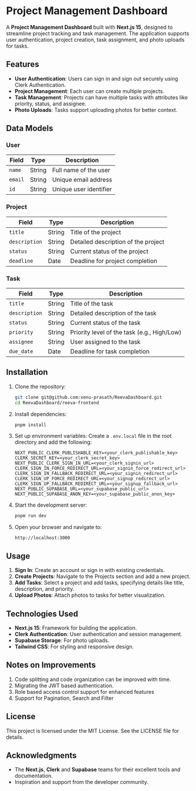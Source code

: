 # Project Management Dashboard

A **Project Management Dashboard** built with **Next.js 15**, designed to streamline project tracking and task management. The application supports user authentication, project creation, task assignment, and photo uploads for tasks.

## Features

- **User Authentication**: Users can sign in and sign out securely using Clerk Authentication.
- **Project Management**: Each user can create multiple projects.
- **Task Management**: Projects can have multiple tasks with attributes like priority, status, and assignee.
- **Photo Uploads**: Tasks support uploading photos for better context.

## Data Models

### User

| Field   | Type   | Description            |
| ------- | ------ | ---------------------- |
| `name`  | String | Full name of the user  |
| `email` | String | Unique email address   |
| `id`    | String | Unique user identifier |

### Project

| Field         | Type   | Description                         |
| ------------- | ------ | ----------------------------------- |
| `title`       | String | Title of the project                |
| `description` | String | Detailed description of the project |
| `status`      | String | Current status of the project       |
| `deadline`    | Date   | Deadline for project completion     |

### Task

| Field         | Type   | Description                                 |
| ------------- | ------ | ------------------------------------------- |
| `title`       | String | Title of the task                           |
| `description` | String | Detailed description of the task            |
| `status`      | String | Current status of the task                  |
| `priority`    | String | Priority level of the task (e.g., High/Low) |
| `assignee`    | String | User assigned to the task                   |
| `due_date`    | Date   | Deadline for task completion                |

## Installation

1. Clone the repository:

   ```bash
   git clone git@github.com:venu-prasath/ReevaDashboard.git
   cd ReevaDashboard/reeva-frontend
   ```

2. Install dependencies:

   ```bash
   pnpm install
   ```

3. Set up environment variables:
   Create a `.env.local` file in the root directory and add the following:

   ```env
   NEXT_PUBLIC_CLERK_PUBLISHABLE_KEY=<your_clerk_publishable_key>
   CLERK_SECRET_KEY=<your_clerk_secret_key>
   NEXT_PUBLIC_CLERK_SIGN_IN_URL=<your_clerk_signin_url>
   CLERK_SIGN_IN_FORCE_REDIRECT_URL=<your_signin_force_redirect_url>
   CLERK_SIGN_IN_FALLBACK_REDIRECT_URL=<your_signin_redirect_url>
   CLERK_SIGN_UP_FORCE_REDIRECT_URL=<your_signup_redirect_url>
   CLERK_SIGN_UP_FALLBACK_REDIRECT_URL=<your_signup_fallback_url>
   NEXT_PUBLIC_SUPABASE_URL=<your_supabase_public_url>
   NEXT_PUBLIC_SUPABASE_ANON_KEY=<your_supabase_public_anon_key>
   ```

4. Start the development server:

   ```bash
   pnpm run dev
   ```

5. Open your browser and navigate to:
   ```
   http://localhost:3000
   ```

## Usage

1. **Sign In**: Create an account or sign in with existing credentials.
2. **Create Projects**: Navigate to the Projects section and add a new project.
3. **Add Tasks**: Select a project and add tasks, specifying details like title, description, and priority.
4. **Upload Photos**: Attach photos to tasks for better visualization.

## Technologies Used

- **Next.js 15**: Framework for building the application.
- **Clerk Authentication**: User authentication and session management.
- **Supabase Storage**: For photo uploads.
- **Tailwind CSS**: For styling and responsive design.

## Notes on Improvements

1. Code splitting and code organization can be improved with time.
2. Migrating the JWT based authentication.
3. Role based access control support for enhanced features
4. Support for Pagination, Search and Filter

## License

This project is licensed under the MIT License. See the LICENSE file for details.

## Acknowledgments

- The **Next.js**, **Clerk** and **Supabase** teams for their excellent tools and documentation.
- Inspiration and support from the developer community.
